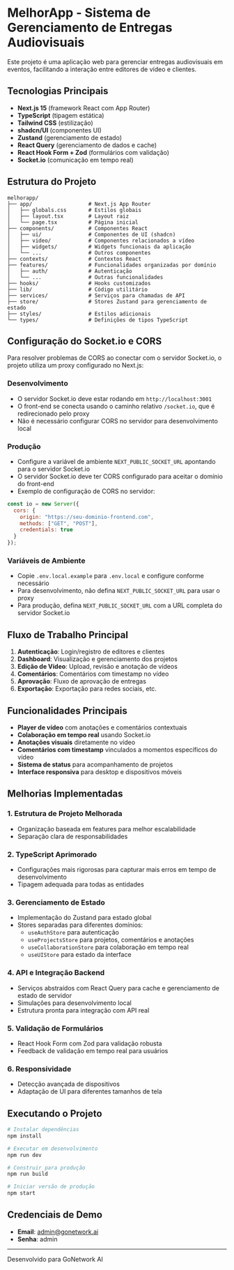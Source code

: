 # MelhorApp - Sistema de Gerenciamento de Entregas Audiovisuais

Este projeto é uma aplicação web para gerenciar entregas audiovisuais em eventos, facilitando a interação entre editores de vídeo e clientes.

## Tecnologias Principais

- **Next.js 15** (framework React com App Router)
- **TypeScript** (tipagem estática)
- **Tailwind CSS** (estilização)
- **shadcn/UI** (componentes UI)
- **Zustand** (gerenciamento de estado)
- **React Query** (gerenciamento de dados e cache)
- **React Hook Form + Zod** (formulários com validação)
- **Socket.io** (comunicação em tempo real)

## Estrutura do Projeto

```plaintext
melhorapp/
├── app/                  # Next.js App Router
│   ├── globals.css       # Estilos globais
│   ├── layout.tsx        # Layout raiz
│   └── page.tsx          # Página inicial
├── components/           # Componentes React
│   ├── ui/               # Componentes de UI (shadcn)
│   ├── video/            # Componentes relacionados a vídeo
│   ├── widgets/          # Widgets funcionais da aplicação
│   └── ...               # Outros componentes
├── contexts/             # Contextos React
├── features/             # Funcionalidades organizadas por domínio
│   ├── auth/             # Autenticação
│   └── ...               # Outras funcionalidades
├── hooks/                # Hooks customizados
├── lib/                  # Código utilitário
├── services/             # Serviços para chamadas de API
├── store/                # Stores Zustand para gerenciamento de estado
├── styles/               # Estilos adicionais
└── types/                # Definições de tipos TypeScript
```

## Configuração do Socket.io e CORS

Para resolver problemas de CORS ao conectar com o servidor Socket.io, o projeto utiliza um proxy configurado no Next.js:

### Desenvolvimento

- O servidor Socket.io deve estar rodando em `http://localhost:3001`
- O front-end se conecta usando o caminho relativo `/socket.io`, que é redirecionado pelo proxy
- Não é necessário configurar CORS no servidor para desenvolvimento local

### Produção

- Configure a variável de ambiente `NEXT_PUBLIC_SOCKET_URL` apontando para o servidor Socket.io
- O servidor Socket.io deve ter CORS configurado para aceitar o domínio do front-end
- Exemplo de configuração de CORS no servidor:

```javascript
const io = new Server({
  cors: {
    origin: "https://seu-dominio-frontend.com",
    methods: ["GET", "POST"],
    credentials: true
  }
});
```

### Variáveis de Ambiente

- Copie `.env.local.example` para `.env.local` e configure conforme necessário
- Para desenvolvimento, não defina `NEXT_PUBLIC_SOCKET_URL` para usar o proxy
- Para produção, defina `NEXT_PUBLIC_SOCKET_URL` com a URL completa do servidor Socket.io

## Fluxo de Trabalho Principal

1. **Autenticação**: Login/registro de editores e clientes
2. **Dashboard**: Visualização e gerenciamento dos projetos
3. **Edição de Vídeo**: Upload, revisão e anotação de vídeos
4. **Comentários**: Comentários com timestamp no vídeo
5. **Aprovação**: Fluxo de aprovação de entregas
6. **Exportação**: Exportação para redes sociais, etc.

## Funcionalidades Principais

- **Player de vídeo** com anotações e comentários contextuais
- **Colaboração em tempo real** usando Socket.io
- **Anotações visuais** diretamente no vídeo
- **Comentários com timestamp** vinculados a momentos específicos do vídeo
- **Sistema de status** para acompanhamento de projetos
- **Interface responsiva** para desktop e dispositivos móveis

## Melhorias Implementadas

### 1. Estrutura de Projeto Melhorada
- Organização baseada em features para melhor escalabilidade
- Separação clara de responsabilidades

### 2. TypeScript Aprimorado
- Configurações mais rigorosas para capturar mais erros em tempo de desenvolvimento
- Tipagem adequada para todas as entidades

### 3. Gerenciamento de Estado
- Implementação do Zustand para estado global
- Stores separadas para diferentes domínios:
  - `useAuthStore` para autenticação
  - `useProjectsStore` para projetos, comentários e anotações
  - `useCollaborationStore` para colaboração em tempo real
  - `useUIStore` para estado da interface

### 4. API e Integração Backend
- Serviços abstraídos com React Query para cache e gerenciamento de estado de servidor
- Simulações para desenvolvimento local
- Estrutura pronta para integração com API real

### 5. Validação de Formulários
- React Hook Form com Zod para validação robusta
- Feedback de validação em tempo real para usuários

### 6. Responsividade
- Detecção avançada de dispositivos
- Adaptação de UI para diferentes tamanhos de tela

## Executando o Projeto

```bash
# Instalar dependências
npm install

# Executar em desenvolvimento
npm run dev

# Construir para produção
npm run build

# Iniciar versão de produção
npm start
```

## Credenciais de Demo
- **Email**: admin@gonetwork.ai
- **Senha**: admin

---

Desenvolvido para GoNetwork AI
